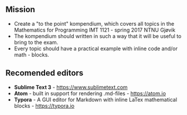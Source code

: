 ## Mission
- Create a "to the point" kompendium, which covers all topics in the Mathematics for Programming IMT 1121 - spring 2017 NTNU Gjøvik
- The kompendium should written in such a way that it will be useful to bring to the exam.
- Every topic should have a practical example with inline code and/or math - blocks.

## Recomended editors
- **Sublime Text 3** - https://www.sublimetext.com
- **Atom** - built in support for rendering .md-files - https://atom.io
- **Typora** - A GUI editor for Markdown with inline LaTex mathematical blocks - https://typora.io

